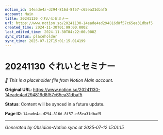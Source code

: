 ```yaml
---
notion_id: 14eade4a-d294-816d-8f57-c65ea31dbaf5
account: Main
title: 20241130 ぐれいとセミナー
url: https://www.notion.so/20241130-14eade4ad294816d8f57c65ea31dbaf5
created_time: 2024-11-30T01:09:00.000Z
last_edited_time: 2024-11-30T04:22:00.000Z
sync_status: placeholder
sync_time: 2025-07-12T15:01:15.014199
---
```


# 20241130 ぐれいとセミナー

*🔄 This is a placeholder file from Notion Main account.*

**Original URL**: https://www.notion.so/20241130-14eade4ad294816d8f57c65ea31dbaf5

**Status**: Content will be synced in a future update.

**Page ID**: `14eade4a-d294-816d-8f57-c65ea31dbaf5`

---

*Generated by Obsidian-Notion sync at 2025-07-12 15:01:15*
